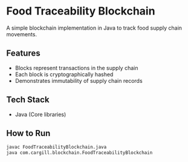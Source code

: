 
# Food Traceability Blockchain

A simple blockchain implementation in Java to track food supply chain movements.

## Features
- Blocks represent transactions in the supply chain
- Each block is cryptographically hashed
- Demonstrates immutability of supply chain records

## Tech Stack
- Java (Core libraries)

## How to Run
```bash
javac FoodTraceabilityBlockchain.java
java com.cargill.blockchain.FoodTraceabilityBlockchain
```
